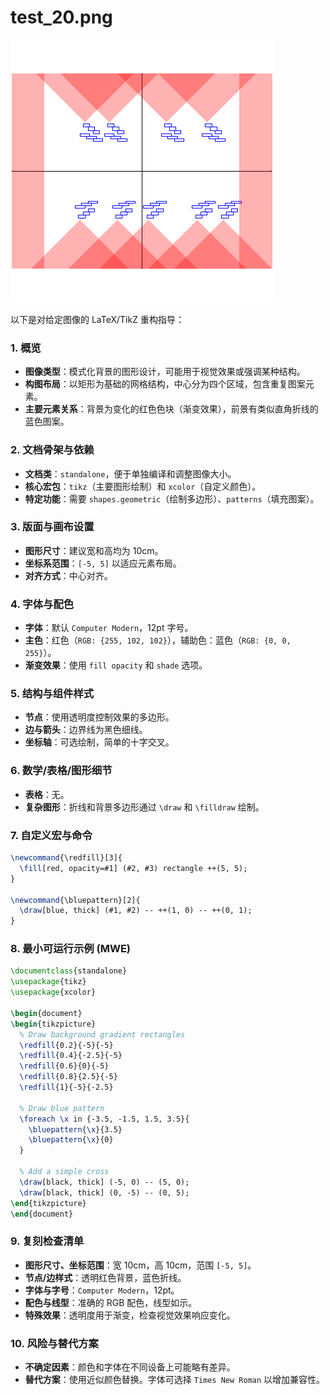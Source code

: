 # test_20.png

![test_20.png](../../../eval_dataset/images/test_20.png)

以下是对给定图像的 LaTeX/TikZ 重构指导：

### 1. 概览
- **图像类型**：模式化背景的图形设计，可能用于视觉效果或强调某种结构。
- **构图布局**：以矩形为基础的网格结构，中心分为四个区域，包含重复图案元素。
- **主要元素关系**：背景为变化的红色色块（渐变效果），前景有类似直角折线的蓝色图案。

### 2. 文档骨架与依赖
- **文档类**：`standalone`，便于单独编译和调整图像大小。
- **核心宏包**：`tikz`（主要图形绘制）和 `xcolor`（自定义颜色）。
- **特定功能**：需要 `shapes.geometric`（绘制多边形）、`patterns`（填充图案）。

### 3. 版面与画布设置
- **图形尺寸**：建议宽和高均为 10cm。
- **坐标系范围**：`[-5, 5]` 以适应元素布局。
- **对齐方式**：中心对齐。

### 4. 字体与配色
- **字体**：默认 `Computer Modern`，12pt 字号。
- **主色**：红色（`RGB: {255, 102, 102}`），辅助色：蓝色（`RGB: {0, 0, 255}`）。
- **渐变效果**：使用 `fill opacity` 和 `shade` 选项。

### 5. 结构与组件样式
- **节点**：使用透明度控制效果的多边形。
- **边与箭头**：边界线为黑色细线。
- **坐标轴**：可选绘制，简单的十字交叉。

### 6. 数学/表格/图形细节
- **表格**：无。
- **复杂图形**：折线和背景多边形通过 `\draw` 和 `\filldraw` 绘制。

### 7. 自定义宏与命令
```latex
\newcommand{\redfill}[3]{
  \fill[red, opacity=#1] (#2, #3) rectangle ++(5, 5);
}

\newcommand{\bluepattern}[2]{
  \draw[blue, thick] (#1, #2) -- ++(1, 0) -- ++(0, 1);
}
```

### 8. 最小可运行示例 (MWE)
```latex
\documentclass{standalone}
\usepackage{tikz}
\usepackage{xcolor}

\begin{document}
\begin{tikzpicture}
  % Draw background gradient rectangles
  \redfill{0.2}{-5}{-5}
  \redfill{0.4}{-2.5}{-5}
  \redfill{0.6}{0}{-5}
  \redfill{0.8}{2.5}{-5}
  \redfill{1}{-5}{-2.5}

  % Draw blue pattern
  \foreach \x in {-3.5, -1.5, 1.5, 3.5}{
    \bluepattern{\x}{3.5}
    \bluepattern{\x}{0}
  }
  
  % Add a simple cross
  \draw[black, thick] (-5, 0) -- (5, 0);
  \draw[black, thick] (0, -5) -- (0, 5);
\end{tikzpicture}
\end{document}
```

### 9. 复刻检查清单
- **图形尺寸、坐标范围**：宽 10cm，高 10cm，范围 `[-5, 5]`。
- **节点/边样式**：透明红色背景，蓝色折线。
- **字体与字号**：`Computer Modern`，12pt。
- **配色与线型**：准确的 RGB 配色，线型如示。
- **特殊效果**：透明度用于渐变，检查视觉效果响应变化。

### 10. 风险与替代方案
- **不确定因素**：颜色和字体在不同设备上可能略有差异。
- **替代方案**：使用近似颜色替换。字体可选择 `Times New Roman` 以增加兼容性。
